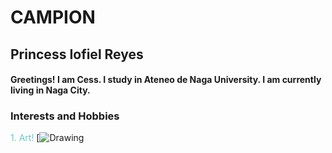 # **CAMPION**
 ## **Princess Iofiel Reyes**
#### Greetings! I am Cess. I study in Ateneo de Naga University. I am currently living in Naga City.
### **Interests and Hobbies**
<font color="#64CCC5">1. Art!</font>
[![Drawing](https://i.pinimg.com/564x/e2/96/a6/e296a61656b0a43f03ab3a544e10ce71.jpg)
